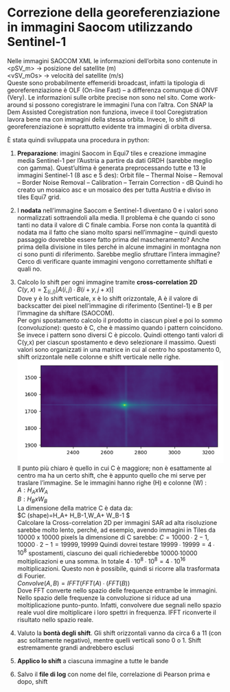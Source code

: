 # Correzione della georeferenziazione in immagini Saocom utilizzando Sentinel-1<br>


Nelle immagini SAOCOM XML le informazioni dell’orbita sono contenute in <br>
	<pSV_m> → posizione del satellite (m)<br>
	<vSV_mOs> → velocità del satellite (m/s)<br>
Queste sono probabilmente effemeridi broadcast, infatti la tipologia di georeferenziazione è OLF (On-line Fast) – a differenza comunque di ONVF (Very). Le informazioni sulle orbite precise non sono nel sito.
Come work-around si possono coregistrare le immagini l’una con l’altra. Con SNAP la Dem Assisted Coregistration non funziona, invece il tool Coregistration lavora bene ma con immagini della stessa orbita. Invece, lo shift di georeferenziazione è soprattutto evidente tra immagini di orbita diversa.<br>


È stata quindi sviluppata una procedura in python:<br>
1. **Preparazione**: imagini Saocom in Equi7 tiles e creazione immagine media Sentinel-1 per l’Austria a partire da dati GRDH (sarebbe meglio con gamma).
Quest’ultima è generata preprocessando tutte e 13 le immagini Sentinel-1 (8 asc e 5 des):
	Orbit file – Thermal Noise – Removal – Border Noise Removal – Calibration – Terrain Correction - dB
Quindi ho creato un mosaico asc e un mosaico des per tutta Austria e diviso in tiles Equi7 grid.

  
3.  I **nodata** nell’immagine Saocom e Sentinel-1 diventano 0 e i valori sono normalizzati sottraendoli alla media.
Il problema è che quando ci sono tanti no data il valore di C finale cambia. Forse non conta la quantità di nodata ma il fatto che siano molto sparsi nell’immagine – quindi questo passaggio dovrebbe essere fatto prima del mascheramento? Anche prima della divisione in tiles perché in alcune immagini in montagna non ci sono punti di riferimento. Sarebbe meglio sfruttare l’intera immagine? Cerco di verificare quante immagini vengono correttamente shiftati e quali no.

4. Calcolo lo shift per ogni immagine tramite **cross-correlation 2D**<br>
$C(y,x)= \sum_{(i,j)}[A(i,j)∙B(i+y,j+x)]$<br>
Dove y è lo shift verticale, x è lo shift orizzontale,  A  è il valore di backscatter dei pixel nell’immagine di riferimento (Sentinel-1) e B per l’immagine da shiftare (SAOCOM).<br>
Per ogni spostamento calcolo il prodotto in ciascun pixel e poi lo sommo (convoluzione): questo è C, che è massimo quando i pattern coincidono. Se invece i pattern sono diversi C è piccolo. Quindi ottengo tanti valori di C(y,x) per ciascun spostamento e devo selezionare il massimo. Questi valori sono organizzati in una matrice in cui al centro ho spostamento 0, shift orizzontale nelle colonne e shift verticale nelle righe.
![Testo alternativo](C.png)<br>
Il punto più chiaro è quello in cui C è maggiore; non è esattamente al centro ma ha un certo shift, che è appunto quello che mi serve per traslare l’immagine.
Se le immagini hanno righe (H) e colonne (W) :<br>
$A: H_A x W_A$<br>
$B: H_B x W_B$<br>
La dimensione della matrice C è data da:<br>
$C (shape)=H_A+ H_B-1,W_A+ W_B-1 $<br>
Calcolare la Cross-correlation 2D per immagini SAR ad alta risoluzione sarebbe molto lento, perché, ad esempio, avendo immagini in Tiles da 10000 x 10000 pixels la dimensione di C sarebbe: $C=10000∙2-1,10000∙2-1=19999,19999$ Quindi dovrei testare $19999 ∙19999=4 ∙10^8$ spostamenti, ciascuno dei quali richiederebbe 10000∙10000 moltiplicazioni e una somma. In totale $4 ∙10^8∙10^8= 4 ∙10^16$ moltiplicazioni. Questo non è possibile, quindi si ricorre alla trasformata di Fourier.<br>
$Convolve (A,B)=IFFT(FFT(A)∙(FFT(B))$<br>
Dove FFT converte nello spazio delle frequenze entrambe le immagini. Nello spazio delle frequenze la convoluzione si riduce ad una moltiplicazione punto-punto. Infatti, convolvere due segnali nello spazio reale vuol dire moltiplicare i loro spettri in frequenza. IFFT riconverte il risultato nello spazio reale.<br>

6. Valuto la **bontà degli shift**. Gli shift orizzontali vanno da circa 6 a 11 (con asc solitamente negativo), mentre quelli verticali sono 0 o 1.  Shift estremamente grandi andrebbero esclusi<br>


7. **Applico lo shift** a ciascuna immagine a tutte le bande<br>


8. Salvo il **file di log** con nome del file, correlazione di Pearson prima e dopo, shift<br>

